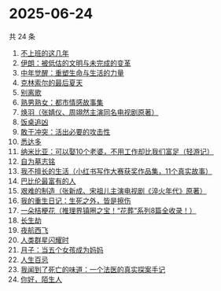 # 2025-06-24

共 24 条

<!-- BEGIN WEREAD -->
<!-- 最后更新时间 2025-06-24 01:24:55 +0800 -->
1. [不上班的这几年](https://weread.qq.com/web/bookDetail/6e5323a0813aba08eg018ab0)
1. [伊朗：被低估的文明与未完成的变革](https://weread.qq.com/web/bookDetail/d0e32310728bbf39d0e8e76)
1. [中年觉醒：重塑生命与生活的力量](https://weread.qq.com/web/bookDetail/a8e32b20813aba09eg016d64)
1. [克林索尔的最后夏天](https://weread.qq.com/web/bookDetail/2eb32580813aba09dg01940c)
1. [别离歌](https://weread.qq.com/web/bookDetail/b3f32960813aba0f7g0152c8)
1. [熟男熟女：都市情感故事集](https://weread.qq.com/web/bookDetail/e0932590813aba09fg011417)
1. [焕羽（张婧仪、周翊然主演同名电视剧原著）](https://weread.qq.com/web/bookDetail/65d32410813ab8df9g0149ab)
1. [饭桌追凶](https://weread.qq.com/web/bookDetail/ed032fd0813aba051g014bd0)
1. [敢于冲突：活出必要的攻击性](https://weread.qq.com/web/bookDetail/b8132720813ab9ef2g016b3a)
1. [悉达多](https://weread.qq.com/web/bookDetail/dac326e0813ab9fcbg014003)
1. [纳米比亚：可以娶10个老婆，不用工作却比我们富足（轻游记）](https://weread.qq.com/web/bookDetail/e9b326f0813aba0b4g014637)
1. [自为墓志铭](https://weread.qq.com/web/bookDetail/7e7326805c036d7e7b7a204)
1. [我不擅长的生活（小红书写作大赛获奖作品集，11个真实故事）](https://weread.qq.com/web/bookDetail/7ed32240813aba03ag013218)
1. [巴比伦最富有的人](https://weread.qq.com/web/bookDetail/34f32f30813aba09eg013b63)
1. [艰难的制造（张新成、宋祖儿主演电视剧《淬火年代》原著）](https://weread.qq.com/web/bookDetail/a3732620595a72a376b89e4)
1. [我的重生日记：生死之外，皆是擦伤](https://weread.qq.com/web/bookDetail/d7432640813ab9560g013cc5)
1. [一朵桔梗花（推理界镇圈之宝！“花葬”系列8篇全收录！）](https://weread.qq.com/web/bookDetail/78a32ba0813aba065g0179fc)
1. [长生劫](https://weread.qq.com/web/bookDetail/7df32f80813ab9fcfg0196f6)
1. [夜航西飞](https://weread.qq.com/web/bookDetail/f8d326c071a7542af8dc0e6)
1. [人类群星闪耀时](https://weread.qq.com/web/bookDetail/5a6326b0813aba023g01325c)
1. [月子：当五个女孩成为妈妈](https://weread.qq.com/web/bookDetail/8ac32350813ab8cf1g0129bd)
1. [人生百忌](https://weread.qq.com/web/bookDetail/fb0326d0813ab6d8fg0183a6)
1. [我闻到了死亡的味道：一个法医的真实探案手记](https://weread.qq.com/web/bookDetail/2f7320f0813aba05cg0151b2)
1. [你好，陌生人](https://weread.qq.com/web/bookDetail/9f532000813aba09ag011847)
<!-- END WEREAD -->